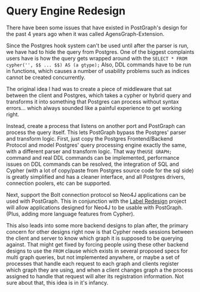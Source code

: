 # Query Engine Redesign

There have been some issues that have existed in PostGraph's design for the past 4 years ago when it was called AgensGraph-Extension.&#x20;

Since the Postgres hook system can't be used until after the parser is run, we have had to hide the query from Postgres. One of the biggest complaints users have is how the query gets wrapped around with the `SELECT * FROM cypher('', $$ ... $$) AS (a gtype);` Also, DDL commands have to be run in functions, which causes a number of usability problems such as indices cannot be created concurrently.&#x20;

The original idea I had was to create a piece of middleware that sat between the client and Postgres, which takes a cypher or hybrid query and transforms it into something that Postgres can process without syntax errors... which always sounded like a painful experience to get working right.&#x20;

Instead, create a process that listens on another port and PostGraph can process the query itself. This lets PostGraph bypass the Postgres' parser and transform logic. First, just copy the Postgres Frontend/Backend Protocol and model Postgres' query processing engine exactly the same, with a different parser and transform logic. That way the`USE GRAPH;` command and real DDL commands can be implemented, performance issues on DDL commands can be resolved,  the integration of SQL and Cypher (with a lot of copy/paste from Postgres source code for the sql side) is greatly simplified and has a cleaner interface, and all Postgres drivers, connection poolers, etc can be supported.&#x20;

Next, support the Bolt connection protocol so Neo4J applications can be used with PostGraph. This in conjunction with the [Label Redesign](label-redesign.md) project will allow applications designed for Neo4J to be usable with PostGraph. (Plus, adding more language features from Cypher).&#x20;

This also leads into some more backend designs to plan after, the primary concern for other designs right now is that Cypher needs sessions between the client and server to know which graph it is supposed to be querying against. That might get fixed by forcing people using these other backend designs to use the `FROM` clause which exists in several proposed specs for multi graph queries, but not implemented anywhere, or maybe a set of processes that handle each request to each graph and clients register which graph they are using, and when a client changes graph a the process assigned to handle that request will alter its registration information. Not sure about that, this idea is in it's infancy.
